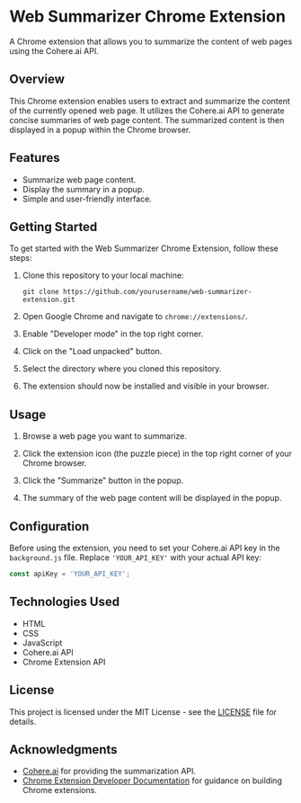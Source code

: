
# Web Summarizer Chrome Extension

A Chrome extension that allows you to summarize the content of web pages using the Cohere.ai API.

## Overview

This Chrome extension enables users to extract and summarize the content of the currently opened web page. It utilizes the Cohere.ai API to generate concise summaries of web page content. The summarized content is then displayed in a popup within the Chrome browser.

## Features

- Summarize web page content.
- Display the summary in a popup.
- Simple and user-friendly interface.

## Getting Started

To get started with the Web Summarizer Chrome Extension, follow these steps:

1. Clone this repository to your local machine:

   ```shell
   git clone https://github.com/yourusername/web-summarizer-extension.git
   ```

2. Open Google Chrome and navigate to `chrome://extensions/`.

3. Enable "Developer mode" in the top right corner.

4. Click on the "Load unpacked" button.

5. Select the directory where you cloned this repository.

6. The extension should now be installed and visible in your browser.

## Usage

1. Browse a web page you want to summarize.

2. Click the extension icon (the puzzle piece) in the top right corner of your Chrome browser.

3. Click the "Summarize" button in the popup.

4. The summary of the web page content will be displayed in the popup.

## Configuration

Before using the extension, you need to set your Cohere.ai API key in the `background.js` file. Replace `'YOUR_API_KEY'` with your actual API key:

```javascript
const apiKey = 'YOUR_API_KEY';
```

## Technologies Used

- HTML
- CSS
- JavaScript
- Cohere.ai API
- Chrome Extension API

## License

This project is licensed under the MIT License - see the [LICENSE](LICENSE) file for details.

## Acknowledgments

- [Cohere.ai](https://cohere.ai/) for providing the summarization API.
- [Chrome Extension Developer Documentation](https://developer.chrome.com/docs/extensions/mv3/getstarted/) for guidance on building Chrome extensions.
```
